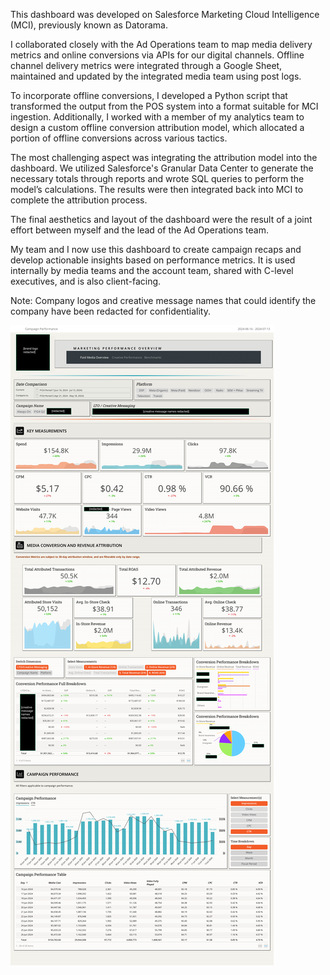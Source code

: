 This dashboard was developed on Salesforce Marketing Cloud Intelligence (MCI), previously known as Datorama.

I collaborated closely with the Ad Operations team to map media delivery metrics and online conversions via APIs for our digital channels. Offline channel delivery metrics were integrated through a Google Sheet, maintained and updated by the integrated media team using post logs.

To incorporate offline conversions, I developed a Python script that transformed the output from the POS system into a format suitable for MCI ingestion. Additionally, I worked with a member of my analytics team to design a custom offline conversion attribution model, which allocated a portion of offline conversions across various tactics.

The most challenging aspect was integrating the attribution model into the dashboard. We utilized Salesforce's Granular Data Center to generate the necessary totals through reports and wrote SQL queries to perform the model’s calculations. The results were then integrated back into MCI to complete the attribution process.

The final aesthetics and layout of the dashboard were the result of a joint effort between myself and the lead of the Ad Operations team.

My team and I now use this dashboard to create campaign recaps and develop actionable insights based on performance metrics. It is used internally by media teams and the account team, shared with C-level executives, and is also client-facing.

Note: Company logos and creative message names that could identify the company have been redacted for confidentiality.

![alt text](https://github.com/TheStarCloud/Projects/blob/cde799eb975ee59cc671867ac575a64b28332fea/Salesforce%20MCI%20Dashboard%20Portfolio%20Sample/Salesforce%20MCI%20Dashboard%20Sample-1.png)
